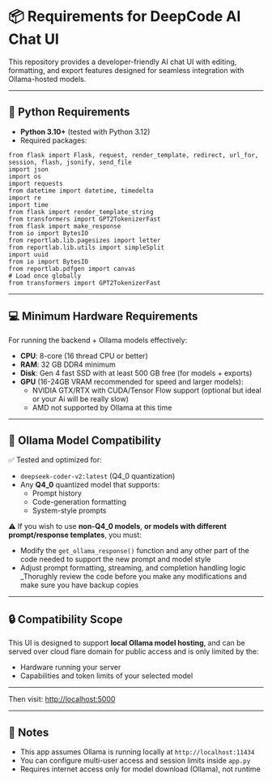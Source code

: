 # 📦 Requirements for DeepCode AI Chat UI

This repository provides a developer-friendly AI chat UI with editing, formatting, and export features designed for seamless integration with Ollama-hosted models.

---

## 🐍 Python Requirements

- **Python 3.10+** (tested with Python 3.12)
- Required packages:

```
from flask import Flask, request, render_template, redirect, url_for, session, flash, jsonify, send_file
import json
import os
import requests
from datetime import datetime, timedelta
import re
import time
from flask import render_template_string
from transformers import GPT2TokenizerFast
from flask import make_response
from io import BytesIO
from reportlab.lib.pagesizes import letter
from reportlab.lib.utils import simpleSplit
import uuid
from io import BytesIO
from reportlab.pdfgen import canvas
# Load once globally
from transformers import GPT2TokenizerFast
```

---

## 💻 Minimum Hardware Requirements

For running the backend + Ollama models effectively:

- **CPU**: 8-core (16 thread CPU or better)
- **RAM**: 32 GB DDR4 minimum
- **Disk**: Gen 4 fast SSD with at least 500 GB free (for models + exports)
- **GPU** (16-24GB VRAM recommended for speed and larger models):
  - NVIDIA GTX/RTX with CUDA/Tensor Flow support (optional but ideal or your Ai will be really slow)
  - AMD not supported by Ollama at this time

---

## 🧠 Ollama Model Compatibility

✅ Tested and optimized for:

- `deepseek-coder-v2:latest` (Q4_0 quantization)
- Any **Q4_0** quantized model that supports:
  - Prompt history
  - Code-generation formatting
  - System-style prompts

⚠️ If you wish to use **non-Q4_0 models**, **or models with different prompt/response templates**, you must:

- Modify the `get_ollama_response()` function and any other part of the code needed to support the new prompt and model style
- Adjust prompt formatting, streaming, and completion handling logic
_Thorughly review the code before you make any modifications and make sure you have backup copies
---

## 🔒 Compatibility Scope

This UI is designed to support **local Ollama model hosting**, and can be served over cloud flare domain for public access and is only limited by the:

- Hardware running your server  
- Capabilities and token limits of your selected model

---

Then visit: [http://localhost:5000](http://localhost:5000)

---

## 📌 Notes

- This app assumes Ollama is running locally at `http://localhost:11434`
- You can configure multi-user access and session limits inside `app.py`
- Requires internet access only for model download (Ollama), not runtime